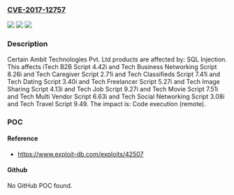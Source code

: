 ### [CVE-2017-12757](https://cve.mitre.org/cgi-bin/cvename.cgi?name=CVE-2017-12757)
![](https://img.shields.io/static/v1?label=Product&message=n%2Fa&color=blue)
![](https://img.shields.io/static/v1?label=Version&message=n%2Fa&color=blue)
![](https://img.shields.io/static/v1?label=Vulnerability&message=n%2Fa&color=brighgreen)

### Description

Certain Ambit Technologies Pvt. Ltd products are affected by: SQL Injection. This affects iTech B2B Script 4.42i and Tech Business Networking Script 8.26i and Tech Caregiver Script 2.71i and Tech Classifieds Script 7.41i and Tech Dating Script 3.40i and Tech Freelancer Script 5.27i and Tech Image Sharing Script 4.13i and Tech Job Script 9.27i and Tech Movie Script 7.51i and Tech Multi Vendor Script 6.63i and Tech Social Networking Script 3.08i and Tech Travel Script 9.49. The impact is: Code execution (remote).

### POC

#### Reference
- https://www.exploit-db.com/exploits/42507

#### Github
No GitHub POC found.

